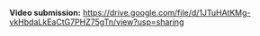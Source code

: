 **Video submission:** https://drive.google.com/file/d/1JTuHAtKMg-vkHbdaLkEaCtG7PHZ75gTn/view?usp=sharing
